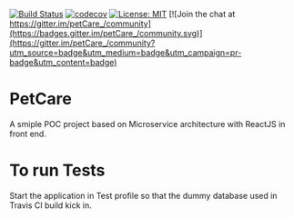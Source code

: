[![Build Status](https://travis-ci.org/aki59/petCare.svg?branch=master)](https://travis-ci.org/aki59/petCare)
[![codecov](https://codecov.io/gh/aki59/petCare/branch/master/graph/badge.svg)](https://codecov.io/gh/aki59/petCare)
[![License: MIT](https://img.shields.io/badge/License-MIT-yellow.svg)](https://opensource.org/licenses/MIT) [![Join the chat at https://gitter.im/petCare_/community](https://badges.gitter.im/petCare_/community.svg)](https://gitter.im/petCare_/community?utm_source=badge&utm_medium=badge&utm_campaign=pr-badge&utm_content=badge)

# PetCare

A smiple POC project based on Microservice architecture with ReactJS in front end.

# To run Tests

Start the application in Test profile so that the dummy database used in Travis CI build kick in.


